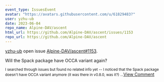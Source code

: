 ```yaml
---
event_type: IssuesEvent
avatar: "https://avatars.githubusercontent.com/u/61829483?"
user: yzhu-ub
date: 2023-06-04
repo_name: Alpine-DAV/ascent
html_url: https://github.com/Alpine-DAV/ascent/issues/1153
repo_url: https://github.com/Alpine-DAV/ascent
---
```


<a href='https://github.com/yzhu-ub' target='_blank'>yzhu-ub</a> open issue <a href='https://github.com/Alpine-DAV/ascent/issues/1153' target='_blank'>Alpine-DAV/ascent#1153</a>.

<p>Will the Spack package have OCCA variant again?</p><small>I searched through issues but found no related info yet -- I noticed that the Spack package doesn't have OCCA variant anymore (it was there in v0.8.0, was it?)...</small><a href='https://github.com/Alpine-DAV/ascent/issues/1153' target='_blank'>View Comment</a>